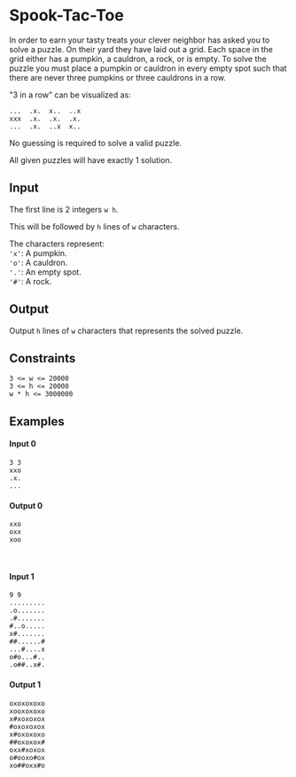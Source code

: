 # Spook-Tac-Toe
In order to earn your tasty treats your clever neighbor has asked you to solve a puzzle.
On their yard they have laid out a grid.  Each space in the grid either has a pumpkin, a cauldron, a rock, or is empty.  To solve the puzzle you must place a pumpkin or cauldron in every empty spot such that there are never three pumpkins or three cauldrons in a row.

"3 in a row" can be visualized as:
```
...  .x.  x..  ..x
xxx  .x.  .x.  .x.
...  .x.  ..x  x..
```
No guessing is required to solve a valid puzzle.

All given puzzles will have exactly 1 solution.

## Input
The first line is 2 integers `w h`.

This will be followed by `h` lines of `w` characters.

The characters represent:<br />
`'x'`: A pumpkin.<br />
`'o'`: A cauldron.<br />
`'.'`: An empty spot.<br />
`'#'`: A rock.<br />

## Output
Output `h` lines of `w` characters that represents the solved puzzle.

## Constraints
```
3 <= w <= 20000
3 <= h <= 20000
w * h <= 3000000
```

## Examples
#### Input 0
```
3 3
xxo
.x.
...
```
#### Output 0
```
xxo
oxx
xoo
```
<br />

#### Input 1
```
9 9
.........
.o.......
.#.......
#..o.....
x#.......
##......#
...#....x
o#o...#..
.o##..x#.
```

#### Output 1
```
oxoxoxoxo
xooxoxoxo
x#xoxoxox
#oxoxoxox
x#oxoxoxo
##oxoxox#
oxx#xoxox
o#ooxo#ox
xo##oxx#o
```
